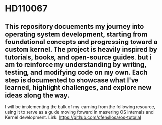 # HD110067
This repository docuements my journey into operating system development, starting from foundational concepts and progressing toward a custom kernel. The project is heavily inspired by tutorials, books, and open-source guides, but i am to reinforce my understanding by writing, testing, and modifying code on my own. Each step is documented to showcase what I've learned, highlight challenges, and explore new ideas along the way.
---
I will be implementing the bulk of my learning from the following resource, using it to serve as a guide moving forward in mastering OS internals and Kernel development.
Link: https://github.com/cfenollosa/os-tutorial
